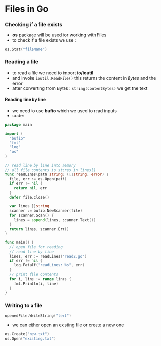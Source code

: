 # Files in Go

### Checking if a file exists
- **os** package will be used for working with Files
- to check if a file exists we use : 

```go
os.Stat("fileName")
```

### Reading a file
- to read a file we need to import **io/ioutil**
- and invoke `ioutil.ReadFile()` this returns the content in *Bytes* and the error
- after converting from Bytes : `string(contentBytes)` we get the text

#### Reading line by line

- we need to use **bufio** which we used to read inputs
- code:

```go
package main

import (
  "bufio"
  "fmt"
  "log"
  "os"
)

// read line by line into memory
// all file contents is stores in lines[]
func readLines(path string) ([]string, error) {
  file, err := os.Open(path)
  if err != nil {
    return nil, err
  }
  defer file.Close()

  var lines []string
  scanner := bufio.NewScanner(file)
  for scanner.Scan() {
    lines = append(lines, scanner.Text())
  }
  return lines, scanner.Err()
}

func main() {
  // open file for reading
  // read line by line
  lines, err := readLines("read2.go")
  if err != nil {
    log.Fatalf("readLines: %s", err)
  }
  // print file contents
  for i, line := range lines {
    fmt.Println(i, line)
  }
}
```

### Writing to a file

```go
openedFile.WriteString("text")
```
- we can either open an existing file or create a new one

```go
os.Create("new.txt")
os.Open("existing.txt")
```
